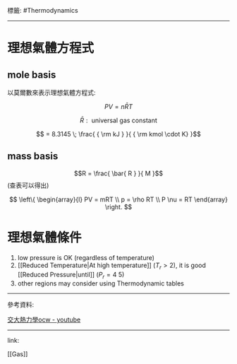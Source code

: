 標籤: #Thermodynamics 

---

# 理想氣體方程式

## mole basis

以莫爾數來表示理想氣體方程式:

$$PV = n\bar{ R }T$$

$$\bar{ R }: \text{ universal gas constant }$$

$$ = 8.3145 \; \frac{ { \rm kJ } }{ { \rm kmol \cdot K} }$$

## mass basis

$$R = \frac{ \bar{ R } }{ M }$$
(查表可以得出)

$$
\left\{
	\begin{array}{l}
		PV = mRT \\
		p = \rho RT \\
		P \nu = RT
	\end{array}
\right.
$$

# 理想氣體條件

1. low pressure is OK (regardless of temperature)
2. [[Reduced Temperature|At high temperature]] ($T_r > 2$), it is good [[Reduced Pressure|until]] ($P_r = 4 ~ 5$)
3. other regions may consider using Thermodynamic tables

---

參考資料:

[交大熱力學ocw - youtube](https://youtube.com/playlist?list=PLj6E8qlqmkFt83RMhWiOggy669xF9Z3aA)

---

link:

[[Gas]]